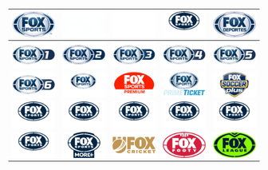 | ![](https://raw.githubusercontent.com/RevGear/logo/master/Networks/FoxSports/FoxSports.png) | ![](https://raw.githubusercontent.com/RevGear/logo/master/Networks/FoxSports/FS1.png) | ![](https://raw.githubusercontent.com/RevGear/logo/master/Networks/FoxSports/FS2.png) | ![](https://raw.githubusercontent.com/RevGear/logo/master/Networks/FoxSports/FoxSportsUltraHD.png) | ![](https://raw.githubusercontent.com/RevGear/logo/master/Networks/FoxSports/FoxDeportes.png) |
|:---:|:---:|:---:|:---:|:---:|
| ![](https://raw.githubusercontent.com/RevGear/logo/master/Networks/FoxSports/FoxSports1.png) | ![](https://raw.githubusercontent.com/RevGear/logo/master/Networks/FoxSports/FoxSports2.png) | ![](https://raw.githubusercontent.com/RevGear/logo/master/Networks/FoxSports/FoxSports3.png) | ![](https://raw.githubusercontent.com/RevGear/logo/master/Networks/FoxSports/FoxSports4.png) | ![](https://raw.githubusercontent.com/RevGear/logo/master/Networks/FoxSports/FoxSports5.png) |
| ![](https://raw.githubusercontent.com/RevGear/logo/master/Networks/FoxSports/FoxSports6.png) | ![](https://raw.githubusercontent.com/RevGear/logo/master/Networks/FoxSports/FoxSportsRacing.png) | ![](https://raw.githubusercontent.com/RevGear/logo/master/Networks/FoxSports/FoxSportsPremium.png) | ![](https://raw.githubusercontent.com/RevGear/logo/master/Networks/FoxSports/FoxSportsPrime.png) | ![](https://raw.githubusercontent.com/RevGear/logo/master/Networks/FoxSports/FoxSoccerPlus.png) |
| ![](https://raw.githubusercontent.com/RevGear/logo/master/Networks/FoxSports/FoxSportsNews.png) | ![](https://raw.githubusercontent.com/RevGear/logo/master/Networks/FoxSports/FoxSports503.png) | ![](https://raw.githubusercontent.com/RevGear/logo/master/Networks/FoxSports/FoxSports505.png) | ![](https://raw.githubusercontent.com/RevGear/logo/master/Networks/FoxSports/FoxSports506.png) | ![](https://raw.githubusercontent.com/RevGear/logo/master/Networks/FoxSports/FoxSports507.png) |
| ![](https://raw.githubusercontent.com/RevGear/logo/master/Networks/FoxSports/FoxSports508.png) | ![](https://raw.githubusercontent.com/RevGear/logo/master/Networks/FoxSports/FoxSportsMorePlus.png) | ![](https://raw.githubusercontent.com/RevGear/logo/master/Networks/FoxSports/FoxCricket.png) | ![](https://raw.githubusercontent.com/RevGear/logo/master/Networks/FoxSports/FoxFooty.png) | ![](https://raw.githubusercontent.com/RevGear/logo/master/Networks/FoxSports/FoxLeague.png) |
